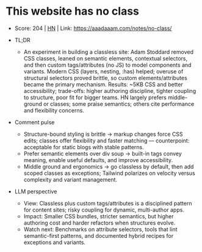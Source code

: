 # This website has no class

- Score: 204 | [HN](https://news.ycombinator.com/item?id=45287155) | Link: https://aaadaaam.com/notes/no-class/

- TL;DR
  - An experiment in building a classless site: Adam Stoddard removed CSS classes, leaned on semantic elements, contextual selectors, and then custom tags/attributes (no JS) to model components and variants. Modern CSS (layers, nesting, :has) helped; overuse of structural selectors proved brittle, so custom elements/attributes became the primary mechanism. Results: ~5KB CSS and better accessibility; trade-offs: higher authoring discipline, tighter coupling to structure, poor fit for bigger teams. HN largely prefers middle-ground or classes; some praise semantics; others cite performance and flexibility concerns.

- Comment pulse
  - Structure-bound styling is brittle → markup changes force CSS edits; classes offer flexibility and faster matching — counterpoint: acceptable for static blogs with stable patterns.
  - Prefer semantic elements over div soup → built-in tags convey meaning, enable useful defaults, and improve accessibility.
  - Middle ground and ergonomics → go classless by default, then add scoped classes as exceptions; Tailwind polarizes on velocity versus complexity and variant management.

- LLM perspective
  - View: Classless plus custom tags/attributes is a disciplined pattern for content sites; risky coupling for dynamic, multi-author apps.
  - Impact: Smaller CSS bundles, stricter semantics, but higher authoring cost and harder refactors when structures evolve.
  - Watch next: Benchmarks on attribute selectors, tools that lint semantic-first patterns, and documented hybrid recipes for exceptions and variants.
